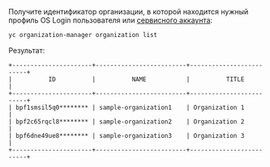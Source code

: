 Получите идентификатор организации, в которой находится нужный профиль OS Login пользователя или [сервисного аккаунта](../../iam/concepts/users/service-accounts.md):

```bash
yc organization-manager organization list
```

Результат:

```text
+----------------------+-------------------------+-------------------------+
|          ID          |          NAME           |          TITLE          |
+----------------------+-------------------------+-------------------------+
| bpf1smsil5q0******** | sample-organization1    | Organization 1          |
| bpf2c65rqcl8******** | sample-organization2    | Organization 2          |
| bpf6dne49ue8******** | sample-organization3    | Organization 3          |
+----------------------+-------------------------+-------------------------+
```